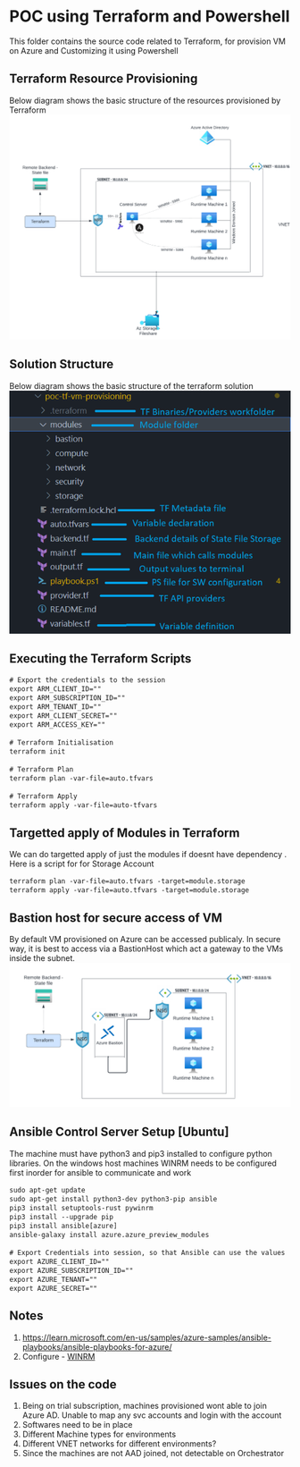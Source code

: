 # POC using Terraform and Powershell
This folder contains the source code related to Terraform, for provision VM on Azure and Customizing it using Powershell

## Terraform Resource Provisioning
Below diagram shows the basic structure of the resources provisioned by Terraform </br>
![Model](./images/architecture.png) 


## Solution Structure
Below diagram shows the basic structure of the terraform solution </br>
![Structure](./images/folder-structure.png) 
## Executing the Terraform Scripts
```
# Export the credentials to the session
export ARM_CLIENT_ID=""
export ARM_SUBSCRIPTION_ID=""
export ARM_TENANT_ID=""
export ARM_CLIENT_SECRET=""
export ARM_ACCESS_KEY=""

# Terraform Initialisation
terraform init

# Terraform Plan
terraform plan -var-file=auto.tfvars

# Terraform Apply
terraform apply -var-file=auto-tfvars
```

## Targetted apply of Modules in Terraform
We can do targetted apply of just the modules if doesnt have dependency . Here is a script for  for Storage Account
```
terraform plan -var-file=auto.tfvars -target=module.storage
terraform apply -var-file=auto.tfvars -target=module.storage
```

## Bastion host for secure access of VM
By default VM provisioned on Azure can be accessed publicaly. In secure way, it is best to access via a BastionHost which act a gateway to the VMs inside the subnet. </br>
![Bastion Host](./images/Terraform.png)

## Ansible Control Server Setup [Ubuntu]
The machine must have python3 and pip3 installed to configure python libraries. On the windows host machines WINRM needs to be configured first inorder for ansible to communicate and work
```
sudo apt-get update
sudo apt-get install python3-dev python3-pip ansible
pip3 install setuptools-rust pywinrm
pip3 install --upgrade pip
pip3 install ansible[azure]
ansible-galaxy install azure.azure_preview_modules

# Export Credentials into session, so that Ansible can use the values
export AZURE_CLIENT_ID=""
export AZURE_SUBSCRIPTION_ID=""
export AZURE_TENANT=""
export AZURE_SECRET=""
```

## Notes
1. https://learn.microsoft.com/en-us/samples/azure-samples/ansible-playbooks/ansible-playbooks-for-azure/
2. Configure - [WINRM](https://raw.githubusercontent.com/ansible/ansible/devel/examples/scripts/ConfigureRemotingForAnsible.ps1)
## Issues on the code

1. Being on trial subscription, machines provisioned wont able to join  Azure AD. Unable to map any svc accounts and login with the account
2. Softwares need to be in place
3. Different Machine types for environments
4. Different VNET networks for different environments?
5. Since the machines are not AAD joined, not detectable on Orchestrator
